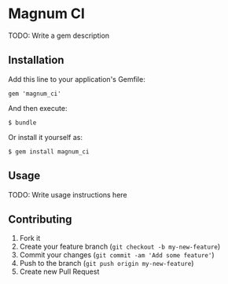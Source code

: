 # Magnum CI

TODO: Write a gem description

## Installation

Add this line to your application's Gemfile:

    gem 'magnum_ci'

And then execute:

    $ bundle

Or install it yourself as:

    $ gem install magnum_ci

## Usage

TODO: Write usage instructions here

## Contributing

1. Fork it
2. Create your feature branch (`git checkout -b my-new-feature`)
3. Commit your changes (`git commit -am 'Add some feature'`)
4. Push to the branch (`git push origin my-new-feature`)
5. Create new Pull Request
